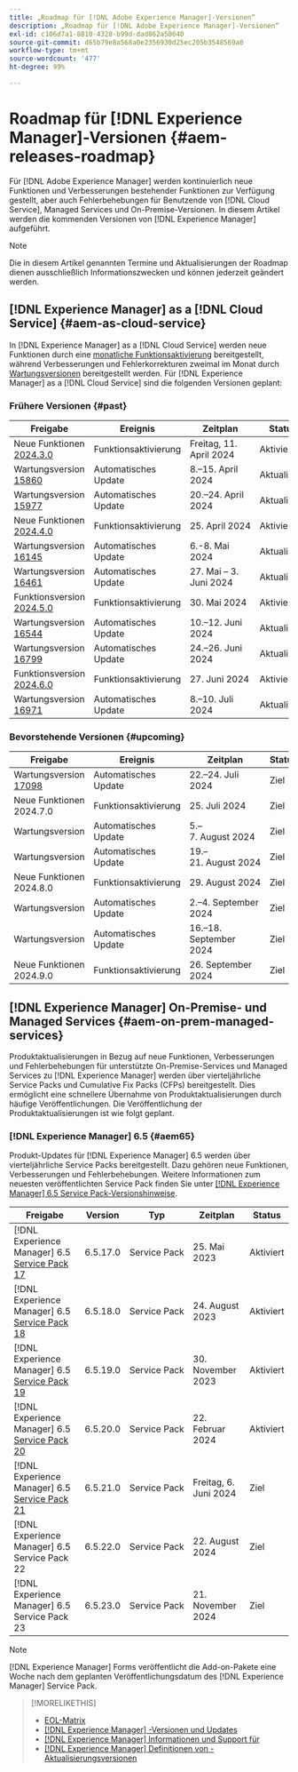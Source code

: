 ```yaml
---
title: „Roadmap für [!DNL Adobe Experience Manager]-Versionen“
description: „Roadmap für [!DNL Adobe Experience Manager]-Versionen“
exl-id: c106d7a1-8810-4328-b99d-dad862a50640
source-git-commit: d65b79e8a568a0e2356930d25ec205b3548569a0
workflow-type: tm+mt
source-wordcount: '477'
ht-degree: 99%

---
```



# Roadmap für [!DNL Experience Manager]-Versionen {#aem-releases-roadmap}

Für [!DNL Adobe Experience Manager] werden kontinuierlich neue Funktionen und Verbesserungen bestehender Funktionen zur Verfügung gestellt,  aber auch Fehlerbehebungen für Benutzende von [!DNL Cloud Service], Managed Services und On-Premise-Versionen. In diesem Artikel werden die kommenden Versionen von [!DNL Experience Manager] aufgeführt.

>[!NOTE]
>
>Die in diesem Artikel genannten Termine und Aktualisierungen der Roadmap dienen ausschließlich Informationszwecken und können jederzeit geändert werden.

## [!DNL Experience Manager] as a [!DNL Cloud Service] {#aem-as-cloud-service}

In [!DNL Experience Manager] as a [!DNL Cloud Service] werden neue Funktionen durch eine [monatliche Funktionsaktivierung](https://experienceleague.adobe.com/de/docs/experience-manager-cloud-service/content/release-notes/release-notes/release-notes-current) bereitgestellt, während Verbesserungen und Fehlerkorrekturen zweimal im Monat durch [Wartungsversionen](https://experienceleague.adobe.com/de/docs/experience-manager-cloud-service/content/release-notes/maintenance/latest) bereitgestellt werden.
Für [!DNL Experience Manager] as a [!DNL Cloud Service] sind die folgenden Versionen geplant:

### Frühere Versionen {#past}

| Freigabe | Ereignis | Zeitplan | Status |
|---|---|---|---|
| Neue Funktionen [2024.3.0](https://experienceleague.adobe.com/de/docs/experience-manager-cloud-service/content/release-notes/release-notes/2024/release-notes-2024-3-0) | Funktionsaktivierung | Freitag, 11. April 2024 | Aktiviert |
| Wartungsversion [15860](https://experienceleague.adobe.com/de/docs/experience-manager-cloud-service/content/release-notes/maintenance/2024/2024-3-0#release-15860) | Automatisches Update | 8.–15. April 2024 | Aktualisiert |
| Wartungsversion [15977](https://experienceleague.adobe.com/de/docs/experience-manager-cloud-service/content/release-notes/maintenance/2024/2024-4-0#release-15977) | Automatisches Update | 20.–24. April 2024 | Aktualisiert |
| Neue Funktionen [2024.4.0](https://experienceleague.adobe.com/de/docs/experience-manager-cloud-service/content/release-notes/release-notes/2024/release-notes-2024-4-0) | Funktionsaktivierung | 25. April 2024 | Aktiviert |
| Wartungsversion [16145](https://experienceleague.adobe.com/de/docs/experience-manager-cloud-service/content/release-notes/maintenance/2024/2024-5-0#release-16145) | Automatisches Update | 6.-8. Mai 2024 | Aktualisiert |
| Wartungsversion [16461](https://experienceleague.adobe.com/de/docs/experience-manager-cloud-service/content/release-notes/maintenance/2024/2024-5-0#release-16461) | Automatisches Update | 27. Mai – 3. Juni 2024 | Aktualisiert |
| Funktionsversion [2024.5.0](https://experienceleague.adobe.com/de/docs/experience-manager-cloud-service/content/release-notes/release-notes/2024/release-notes-2024-5-0) | Funktionsaktivierung | 30. Mai 2024 | Aktiviert |
| Wartungsversion [16544](https://experienceleague.adobe.com/de/docs/experience-manager-cloud-service/content/release-notes/maintenance/2024/2024-6-0#release-16544) | Automatisches Update | 10.–12. Juni 2024 | Aktualisiert |
| Wartungsversion [16799](https://experienceleague.adobe.com/de/docs/experience-manager-cloud-service/content/release-notes/maintenance/2024/2024-6-0#release-16799) | Automatisches Update | 24.–26. Juni 2024 | Aktualisiert |
| Funktionsversion [2024.6.0](https://experienceleague.adobe.com/de/docs/experience-manager-cloud-service/content/release-notes/release-notes/release-notes-current) | Funktionsaktivierung | 27. Juni 2024 | Aktiviert |
| Wartungsversion [16971](https://experienceleague.adobe.com/en/docs/experience-manager-cloud-service/content/release-notes/maintenance/2024/2024-7-0#release-16971) | Automatisches Update | 8.–10. Juli 2024 | Aktualisiert |

### Bevorstehende Versionen {#upcoming}

| Freigabe | Ereignis | Zeitplan | Status |
|---|---|---|---|
| Wartungsversion [17098](https://experienceleague.adobe.com/de/docs/experience-manager-cloud-service/content/release-notes/maintenance/latest?lang=de) | Automatisches Update | 22.–24. Juli 2024 | Ziel |
| Neue Funktionen 2024.7.0 | Funktionsaktivierung | 25. Juli 2024 | Ziel |
| Wartungsversion | Automatisches Update | 5.–7. August 2024 | Ziel |
| Wartungsversion | Automatisches Update | 19.–21. August 2024 | Ziel |
| Neue Funktionen 2024.8.0 | Funktionsaktivierung | 29. August 2024 | Ziel |
| Wartungsversion | Automatisches Update | 2.–4. September 2024 | Ziel |
| Wartungsversion | Automatisches Update | 16.–18. September 2024 | Ziel |
| Neue Funktionen 2024.9.0 | Funktionsaktivierung | 26. September 2024 | Ziel |

## [!DNL Experience Manager] On-Premise- und Managed Services {#aem-on-prem-managed-services}

Produktaktualisierungen in Bezug auf neue Funktionen, Verbesserungen und Fehlerbehebungen für unterstützte On-Premise-Services und Managed Services zu [!DNL Experience Manager] werden über vierteljährliche Service Packs und Cumulative Fix Packs (CFPs) bereitgestellt. Dies ermöglicht eine schnellere Übernahme von Produktaktualisierungen durch häufige Veröffentlichungen. Die Veröffentlichung der Produktaktualisierungen ist wie folgt geplant.

### [!DNL Experience Manager] 6.5 {#aem65}

Produkt-Updates für [!DNL Experience Manager] 6.5 werden über vierteljährliche Service Packs bereitgestellt. Dazu gehören neue Funktionen, Verbesserungen und Fehlerbehebungen. Weitere Informationen zum neuesten veröffentlichten Service Pack finden Sie unter [[!DNL Experience Manager] 6.5 Service Pack-Versionshinweise](https://experienceleague.adobe.com/de/docs/experience-manager-65/content/release-notes/release-notes).

| Freigabe | Version | Typ | Zeitplan | Status |
|---|---|---|---|---|
| [!DNL Experience Manager] 6.5 [Service Pack 17](https://experienceleague.adobe.com/de/docs/experience-manager-65/content/release-notes/service-pack/6-5-17) | 6.5.17.0 | Service Pack | 25. Mai 2023 | Aktiviert |
| [!DNL Experience Manager] 6.5 [Service Pack 18](https://experienceleague.adobe.com/de/docs/experience-manager-65/content/release-notes/service-pack/6-5-18) | 6.5.18.0 | Service Pack | 24. August 2023 | Aktiviert |
| [!DNL Experience Manager] 6.5 [Service Pack 19](https://experienceleague.adobe.com/de/docs/experience-manager-65/content/release-notes/service-pack/6-5-19) | 6.5.19.0 | Service Pack | 30. November 2023 | Aktiviert |
| [!DNL Experience Manager] 6.5 [Service Pack 20](https://experienceleague.adobe.com/de/docs/experience-manager-65/content/release-notes/service-pack/6-5-20) | 6.5.20.0 | Service Pack | 22. Februar 2024 | Aktiviert |
| [!DNL Experience Manager] 6.5 [Service Pack 21](https://experienceleague.adobe.com/de/docs/experience-manager-65/content/release-notes/release-notes) | 6.5.21.0 | Service Pack | Freitag, 6. Juni 2024 | Ziel |
| [!DNL Experience Manager] 6.5 Service Pack 22 | 6.5.22.0 | Service Pack | 22. August 2024 | Ziel |
| [!DNL Experience Manager] 6.5 Service Pack 23 | 6.5.23.0 | Service Pack | 21. November 2024 | Ziel |

>[!NOTE]
>
>[!DNL Experience Manager] Forms veröffentlicht die Add-on-Pakete eine Woche nach dem geplanten Veröffentlichungsdatum des [!DNL Experience Manager] Service Pack.

>[!MORELIKETHIS]
>
>* [EOL-Matrix](https://helpx.adobe.com/de/support/programs/eol-matrix.html)
>* [[!DNL Experience Manager] -Versionen und Updates](https://experienceleague.adobe.com/de/docs/experience-manager-release-information/aem-release-updates/aem-releases-updates)
>* [[!DNL Experience Manager] Informationen und Support für](https://experienceleague.adobe.com/de/docs/experience-manager-cloud-service)
>* [[!DNL Experience Manager] Definitionen von -Aktualisierungsversionen](/help/using/update-release-vehicle-definitions.md)
